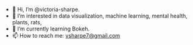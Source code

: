 - 👋 Hi, I’m @victoria-sharpe. 
- 👀 I’m interested in data visualization, machine learning, mental health, plants, rats, 
- 🌱 I’m currently learning Bokeh. 
- 📫 How to reach me: vsharpe7@gmail.com

<!---
victoria-sharpe/victoria-sharpe is a ✨ special ✨ repository because its `README.md` (this file) appears on your GitHub profile.
You can click the Preview link to take a look at your changes.
--->
